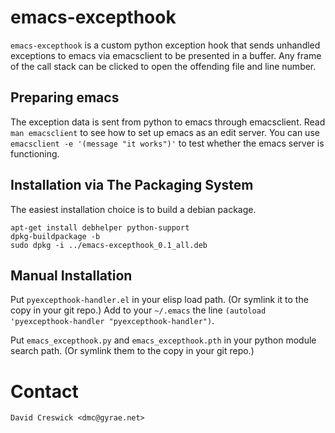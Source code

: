 emacs-excepthook
================

`emacs-excepthook` is a custom python exception hook that sends unhandled exceptions to emacs via emacsclient to be presented in a buffer. Any frame of the call stack can be clicked to open the offending file and line number.


Preparing emacs
---------------

The exception data is sent from python to emacs through emacsclient. Read `man emacsclient` to see how to set up emacs as an edit server. You can use `emacsclient -e '(message "it works")'` to test whether the emacs server is functioning.


Installation via The Packaging System
-------------------------------------

The easiest installation choice is to build a debian package.

    apt-get install debhelper python-support
    dpkg-buildpackage -b
    sudo dpkg -i ../emacs-excepthook_0.1_all.deb


Manual Installation
-------------------

Put `pyexcepthook-handler.el` in your elisp load path. (Or symlink it to the copy in your git repo.) Add  to your `~/.emacs` the line `(autoload 'pyexcepthook-handler "pyexcepthook-handler")`.

Put `emacs_excepthook.py` and `emacs_excepthook.pth` in your python module search path. (Or symlink them to the copy in your git repo.)


Contact
=======

    David Creswick <dmc@gyrae.net>
